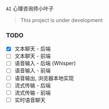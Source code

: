 `AI` 心理咨询师小叶子

> This project is under development

### TODO
- [x] 文本聊天 - 后端
- [ ] 文本聊天 - 前端
- [ ] 语音输入 - 后端 (Whisper)
- [ ] 语音输入 - 前端
- [ ] 语音输出, 浏览器本地实现
- [ ] 流式传输 - 后端
- [ ] 流式传输 - 前端
- [ ] 实时语音聊天